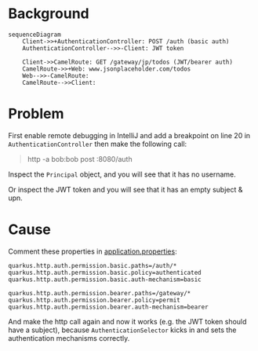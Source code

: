 # Background

```mermaid
sequenceDiagram
    Client->>+AuthenticationController: POST /auth (basic auth)
    AuthenticationController-->>-Client: JWT token
    
    Client->>CamelRoute: GET /gateway/jp/todos (JWT/bearer auth)
    CamelRoute->>+Web: www.jsonplaceholder.com/todos
    Web-->>-CamelRoute: 
    CamelRoute-->>Client: 
```

# Problem

First enable remote debugging in IntelliJ and add a breakpoint on line 20 in `AuthenticationController` then make the following call:

> http -a bob:bob post :8080/auth

Inspect the `Principal` object, and you will see that it has no username.

Or inspect the JWT token and you will see that it has an empty subject & upn.

# Cause

Comment these properties in [application.properties](./src/main/resources/application.properties):

```properties
quarkus.http.auth.permission.basic.paths=/auth/*
quarkus.http.auth.permission.basic.policy=authenticated
quarkus.http.auth.permission.basic.auth-mechanism=basic

quarkus.http.auth.permission.bearer.paths=/gateway/*
quarkus.http.auth.permission.bearer.policy=permit
quarkus.http.auth.permission.bearer.auth-mechanism=bearer
```

And make the http call again and now it works (e.g. the JWT token should have a subject), 
because `AuthenticationSelector` kicks in and sets the authentication mechanisms correctly. 
